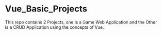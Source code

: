 # Vue_Basic_Projects
This repo contains 2 Projects, one is a Game Web Application and the Other is a CRUD Application using the concepts of Vue.
